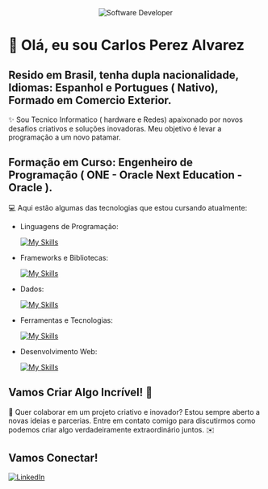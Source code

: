 <div align="center">
  <img src="https://i.pinimg.com/originals/0f/25/e4/0f25e4668c1c7740b5ed41835339d67f.gif" alt="Software Developer">
</div>

# 🚀 Olá, eu sou Carlos Perez Alvarez
## Resido em Brasil, tenha dupla nacionalidade, Idiomas: Espanhol e Portugues ( Nativo), Formado em Comercio Exterior.

✨ Sou Tecnico Informatico ( hardware e Redes) apaixonado por novos desafios criativos e soluções inovadoras. Meu objetivo é levar a programação a um novo patamar. 

## Formação em Curso: Engenheiro de Programação ( ONE - Oracle Next Education - Oracle ).

💻 Aqui estão algumas das tecnologias que estou cursando atualmente:

-  Linguagens de Programação: 

    [![My Skills](https://skillicons.dev/icons?i=java,javascript,python)](https://skillicons.dev)
- Frameworks e Bibliotecas: 

    [![My Skills](https://skillicons.dev/icons?i=spring,react,django)](https://skillicons.dev)
- Dados: 

    [![My Skills](https://skillicons.dev/icons?i=mysql,mongo)](https://skillicons.dev)
- Ferramentas e Tecnologias: 

    [![My Skills](https://skillicons.dev/icons?i=git,github,visualstudio,eclipse)](https://skillicons.dev)
- Desenvolvimento Web:

    [![My Skills](https://skillicons.dev/icons?i=php,html,css)](https://skillicons.dev) 


## Vamos Criar Algo Incrível! 💫

💬 Quer colaborar em um projeto criativo e inovador? Estou sempre aberto a novas ideias e parcerias. Entre em contato comigo para discutirmos como podemos criar algo verdadeiramente extraordinário juntos. ✉️

## Vamos Conectar!

[![LinkedIn](https://img.shields.io/badge/LinkedIn-0077B5?style=for-the-badge&logo=linkedin&logoColor=white)](www.linkedin.com/in/carlos-jose-perez-alvarez-53babb301/)
